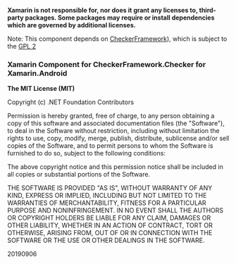 **Xamarin is not responsible for, nor does it grant any licenses to, third-party packages. 
Some packages may require or install dependencies which are governed by additional 
licenses.**

Note: This component depends on [CheckerFramework](https://github.com/typetools/checker-framework)), 
which is subject to the [GPL 2](https://github.com/typetools/checker-framework/blob/master/LICENSE.txt)

### Xamarin Component for CheckerFramework.Checker for Xamarin.Android

**The MIT License (MIT)**

Copyright (c) .NET Foundation Contributors

Permission is hereby granted, free of charge, to any person obtaining a copy of this software 
and associated documentation files (the "Software"), to deal in the Software without restriction, 
including without limitation the rights to use, copy, modify, merge, publish, distribute, sublicense and/or sell copies of the Software, and to permit persons to whom the Software is furnished to do so,
 subject to the following conditions:

The above copyright notice and this permission notice shall be included in all copies or substantial 
portions of the Software.

THE SOFTWARE IS PROVIDED "AS IS", WITHOUT WARRANTY OF ANY KIND, EXPRESS OR IMPLIED, INCLUDING BUT 
NOT LIMITED TO THE WARRANTIES OF MERCHANTABILITY, FITNESS FOR A PARTICULAR PURPOSE AND 
NONINFRINGEMENT. IN NO EVENT SHALL THE AUTHORS OR COPYRIGHT HOLDERS BE LIABLE FOR ANY CLAIM, DAMAGES 
OR OTHER LIABILITY, WHETHER IN AN ACTION OF CONTRACT, TORT OR OTHERWISE, ARISING FROM, OUT OF OR IN 
CONNECTION WITH THE SOFTWARE OR THE USE OR OTHER DEALINGS IN THE SOFTWARE.

20190906

